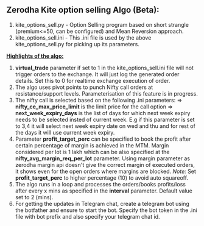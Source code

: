Zerodha Kite option selling Algo (Beta):
---------------------------------------
1. kite_options_sell.py - Option Selling program based on short strangle (premium<=50, can be configured) and Mean Reversion approach.   
2. kite_options_sell.ini - This .ini file is used by the above kite_options_sell.py for picking up its parameters.

<b><u>Highlights of the algo:</u></b>
1. <b>virtual_trade</b> parameter if set to 1 in the kite_options_sell.ini file will not trigger orders to the exchange. It will just log the generated order details. Set this to 0 for realtime exchange execution of order.
2. The algo uses pivot points to punch Nifty call orders at resistance/support levels. Parameterisation of this feature is in progress.
3. The nifty call is selected based on the following .ini parameters:
  => <b>nifty_ce_max_price_limit</b> is the limit price for the call option
  => <b>next_week_expiry_days</b> is the list of days for which next week expiry needs to be selected insted of current week. E.g if this parameter is set to 3,4 
  it will select next week expiry date on wed and thu and for rest of the days it will use current week expiry. 
4. Parameter <b>profit_target_perc</b> can be specified to book the profit after certain percentage of margin is achieved in the MTM. Margin considered per lot is 1 lakh which can be also specified at the <b>nifty_avg_margin_req_per_lot</b> parameter. Using margin parameter as zerodha margin api doesn't give the correct margin of executed orders, it shows even for the open orders where margins are blocked.
<i>Note:</i> Set <b>profit_target_perc</b> to higher percentage (10) to avoid auto squareoff.
5. The algo runs in a loop and processes the orders/books profits/loss after every x mins as specified in the <b>interval</b> parameter. Default value set to 2 (mins).   
6. For getting the updates in Telegram chat, create a telegram bot using the botfather and ensure to start the bot. Specify the bot token in the .ini file with bot prefix and also specify your telegram chat id.
